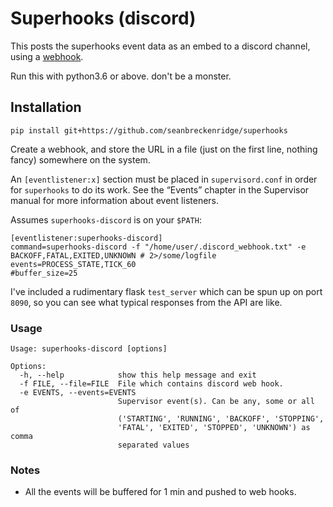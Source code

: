 # Superhooks (discord)

This posts the superhooks event data as an embed to a discord channel, using a [webhook](https://support.discordapp.com/hc/en-us/articles/228383668-Intro-to-Webhooks).

Run this with python3.6 or above. don't be a monster.

## Installation

```
pip install git+https://github.com/seanbreckenridge/superhooks
```

Create a webhook, and store the URL in a file (just on the first line, nothing fancy) somewhere on the system.

An `[eventlistener:x]` section must be placed in `supervisord.conf` in order for `superhooks` to do its work. See the “Events” chapter in the Supervisor manual for more information about event listeners.

Assumes `superhooks-discord` is on your `$PATH`:

```
[eventlistener:superhooks-discord]
command=superhooks-discord -f "/home/user/.discord_webhook.txt" -e BACKOFF,FATAL,EXITED,UNKNOWN # 2>/some/logfile
events=PROCESS_STATE,TICK_60
#buffer_size=25
```

I've included a rudimentary flask `test_server` which can be spun up on port `8090`, so you can see what typical responses from the API are like.

### Usage

```
Usage: superhooks-discord [options]

Options:
  -h, --help            show this help message and exit
  -f FILE, --file=FILE  File which contains discord web hook.
  -e EVENTS, --events=EVENTS
                        Supervisor event(s). Can be any, some or all of
                        ('STARTING', 'RUNNING', 'BACKOFF', 'STOPPING',
                        'FATAL', 'EXITED', 'STOPPED', 'UNKNOWN') as comma
                        separated values
```

### Notes
* All the events will be buffered for 1 min and pushed to web hooks. 
